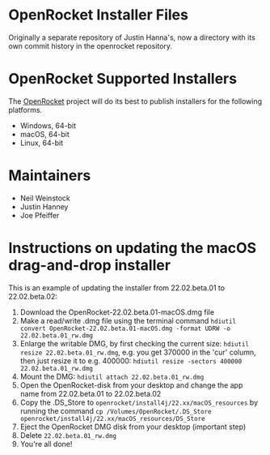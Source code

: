 # OpenRocket Installer Files
Originally a separate repository of Justin Hanna's, now a directory
with its own commit history in the openrocket repository.

# OpenRocket Supported Installers
The [OpenRocket](http://www.openrocket.info) project will do its best
to publish installers for the following platforms.

* Windows, 64-bit
* macOS, 64-bit
* Linux, 64-bit

# Maintainers
* Neil Weinstock 
* Justin Hanney
* Joe Pfeiffer

# Instructions on updating the macOS drag-and-drop installer
This is an example of updating the installer from 22.02.beta.01 to 22.02.beta.02:
1. Download the OpenRocket-22.02.beta.01-macOS.dmg file
2. Make a read/write .dmg file using the terminal command `hdiutil convert OpenRocket-22.02.beta.01-macOS.dmg -format UDRW -o 22.02.beta.01_rw.dmg`
3. Enlarge the writable DMG, by first checking the current size: `hdiutil resize 22.02.beta.01_rw.dmg`, e.g. you get 370000 in the 'cur' column, then just resize it to e.g. 400000: `hdiutil resize -sectors 400000 22.02.beta.01_rw.dmg`
4. Mount the DMG: `hdiutil attach 22.02.beta.01_rw.dmg`
5. Open the OpenRocket-disk from your desktop and change the app name from 22.02.beta.01 to 22.02.beta.02
6. Copy the .DS_Store to `openrocket/install4j/22.xx/macOS_resources` by running the command `cp /Volumes/OpenRocket/.DS_Store openrocket/install4j/22.xx/macOS_resources/DS_Store`
7. Eject the OpenRocket DMG disk from your desktop (important step)
8. Delete `22.02.beta.01_rw.dmg`
9. You're all done!
